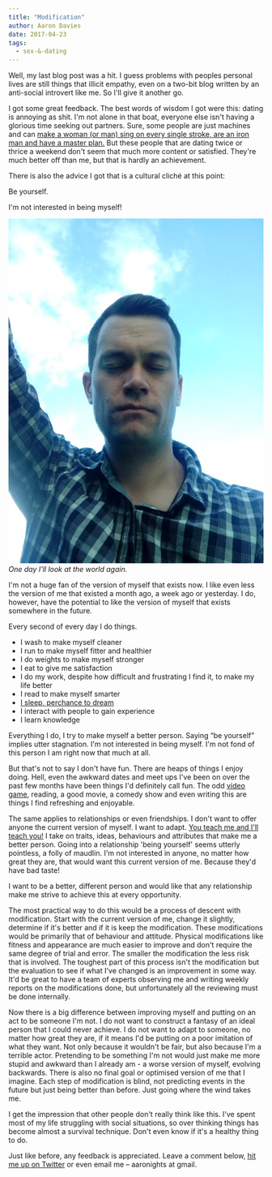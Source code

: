 ```yaml
---
title: "Modification"
author: Aaron Davies
date: 2017-04-23
tags:
  - sex-&-dating
---
```


Well, my last blog post was a hit. I guess problems with peoples personal lives are still things that illicit empathy, even on a two-bit blog written by an anti-social introvert like me. So I'll give it another go.

I got some great feedback. The best words of wisdom I got were this: dating is annoying as shit. I'm not alone in that boat, everyone else isn't having a glorious time seeking out partners. Sure, some people are just machines and can [make a woman (or man) sing on every single stroke, are an iron man and have a master plan.](https://youtu.be/DFMQTKnTMAA?t=23) But these people that are dating twice or thrice a weekend don't seem that much more content or satisfied. They're much better off than me, but that is hardly an achievement.

There is also the advice I got that is a cultural cliché at this point:

Be yourself.

I'm not interested in being myself!

[![One day I'll look at the world again.](/media/images/blog/meclosed.jpg)](/media/images/blog/meclosed.jpg)
_One day I'll look at the world again._

I'm not a huge fan of the version of myself that exists now. I like even less the version of me that existed a month ago, a week ago or yesterday. I do, however, have the potential to like the version of myself that exists somewhere in the future.

Every second of every day I do things.

* I wash to make myself cleaner
* I run to make myself fitter and healthier
* I do weights to make myself stronger
* I eat to give me satisfaction
* I do my work, despite how difficult and frustrating I find it, to make my life better
* I read to make myself smarter
* [I sleep, perchance to dream](http://www.oxfordcollege.ac/news/five-best-shakespeare-quotes-actually-mean/)
* I interact with people to gain experience
* I learn knowledge

Everything I do, I try to make myself a better person. Saying “be yourself” implies utter stagnation. I'm not interested in being myself. I'm not fond of this person I am right now that much at all.

But that's not to say I don't have fun. There are heaps of things I enjoy doing. Hell, even the awkward dates and meet ups I've been on over the past few months have been things I'd definitely call fun. The odd [video game](http://au.ign.com/games/the-legend-of-zelda-breath-of-the-wild/nintendo-switch-20052872), reading, a good movie, a comedy show and even writing this are things I find refreshing and enjoyable.

The same applies to relationships or even friendships. I don't want to offer anyone the current version of myself. I want to adapt. [You teach me and I'll teach you!](https://youtu.be/JuYeHPFR3f0?t=53) I take on traits, ideas, behaviours and attributes that make me a better person. Going into a relationship 'being yourself' seems utterly pointless, a folly of maudlin. I'm not interested in anyone, no matter how great they are, that would want this current version of me. Because they'd have bad taste!

I want to be a better, different person and would like that any relationship make me strive to achieve this at every opportunity.

The most practical way to do this would be a process of descent with modification. Start with the current version of me, change it slightly, determine if it's better and if it is keep the modification. These modifications would be primarily that of behaviour and attitude. Physical modifications like fitness and appearance are much easier to improve and don't require the same degree of trial and error. The smaller the modification the less risk that is involved. The toughest part of this process isn't the modification but the evaluation to see if what I've changed is an improvement in some way. It'd be great to have a team of experts observing me and writing weekly reports on the modifications done, but unfortunately all the reviewing must be done internally.

Now there is a big difference between improving myself and putting on an act to be someone I'm not. I do not want to construct a fantasy of an ideal person that I could never achieve. I do not want to adapt to someone, no matter how great they are, if it means I'd be putting on a poor imitation of what they want. Not only because it wouldn't be fair, but also because I'm a terrible actor. Pretending to be something I'm not would just make me more stupid and awkward than I already am - a worse version of myself, evolving backwards. There is also no final goal or optimised version of me that I imagine. Each step of modification is blind, not predicting events in the future but just being better than before. Just going where the wind takes me.

I get the impression that other people don't really think like this. I've spent most of my life struggling with social situations, so over thinking things has become almost a survival technique. Don't even know if it's a healthy thing to do.

Just like before, any feedback is appreciated. Leave a comment below, [hit me up on Twitter](http://twitter.com/aaronights) or even email me – aaronights at gmail.
